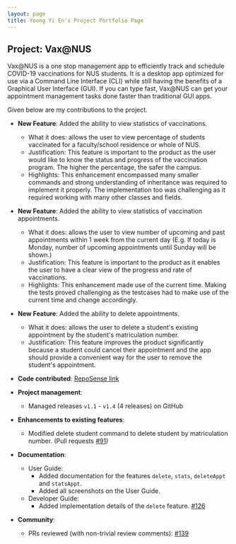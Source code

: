 ```yaml
---
layout: page
title: Yoong Yi En's Project Portfolio Page
---
```


## Project: Vax@NUS

Vax@NUS is a one stop management app to efficiently track and schedule COVID-19 vaccinations for NUS students. It is a desktop app optimized for use via a Command Line Interface (CLI) while still having the benefits of a Graphical User Interface (GUI). If you can type fast, Vax@NUS can get your appointment management tasks done faster than traditional GUI apps.

Given below are my contributions to the project.

* **New Feature**: Added the ability to view statistics of vaccinations.
  * What it does: allows the user to view percentage of students vaccinated for a faculty/school residence or whole of NUS.
  * Justification: This feature is important to the product as the user would like to know the status and progress of the vaccination program. The higher the percentage, the safer the campus.  
  * Highlights: This enhancement encompassed many smaller commands and strong understanding of inheritance was required to implement it properly. The implementation too was challenging as it required working with many other classes and fields.

* **New Feature**: Added the ability to view statistics of vaccination appointments.
  * What it does: allows the user to view number of upcoming and past appointments within 1 week from the current day (E.g. If today is Monday, number of upcoming appointments until Sunday will be shown.)
  * Justification: This feature is important to the product as it enables the user to have a clear view of the progress and rate of vaccinations.
  * Highlights: This enhancement made use of the current time. Making the tests proved challenging as the testcases had to make use of the current time and change accordingly.

* **New Feature**: Added the ability to delete appointments.
  * What it does: allows the user to delete a student's existing appointment by the student's matriculation number.
  * Justification: This feature improves the product significantly because a student could cancel their appointment and the app should provide a convenient way for the user to remove the student's appointment.

* **Code contributed**: [RepoSense link](https://nus-cs2103-ay2021s2.github.io/tp-dashboard/?search=yienyoong&sort=groupTitle&sortWithin=title&timeframe=commit&mergegroup=&groupSelect=groupByRepos&breakdown=true&tabOpen=true&tabType=authorship&since=2021-01-11&checkedFileTypes=docs~functional-code~test-code~other&zFR=false&tabAuthor=yienyoong&tabRepo=AY2021S2-CS2103T-W10-4%2Ftp%5Bmaster%5D&authorshipIsMergeGroup=false&authorshipFileTypes=docs~functional-code~test-code&authorshipIsBinaryFileTypeChecked=false)

* **Project management**:
  * Managed releases `v1.1` - `v1.4` (4 releases) on GitHub

* **Enhancements to existing features**:
  * Modified delete student command to delete student by matriculation number. (Pull requests [\#91](https://github.com/AY2021S2-CS2103T-W10-4/tp/pull/91))

* **Documentation**:
  * User Guide:
    * Added documentation for the features `delete`, `stats`, `deleteAppt` and `statsAppt`.
    * Added all screenshots on the User Guide.
  * Developer Guide:
    * Added implementation details of the `delete` feature. [\#126](https://github.com/AY2021S2-CS2103T-W10-4/tp/pull/126)

* **Community**:
  * PRs reviewed (with non-trivial review comments): [\#139](https://github.com/AY2021S2-CS2103T-W10-4/tp/pull/139)
  
  
